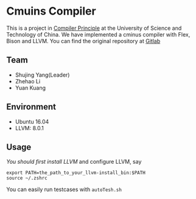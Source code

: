 # Cmuins Compiler

This is a project in [Compiler Principle](http://210.45.114.30/gbxu/notice_board) at the University of Science and Technology of China. 
We have implemented a cminus compiler with Flex, Bison and LLVM. You can find the original repository at [Gitlab]([Gitlab](http://210.45.114.30/PB17151774/compiler_cminus))
## Team
- Shujing Yang(Leader)
- Zhehao Li
- Yuan Kuang

## Environment

- Ubuntu 16.04
- LLVM: 8.0.1

## Usage

*You should first install LLVM* and configure LLVM, say

```shell
export PATH=the_path_to_your_llvm-install_bin:$PATH
source ~/.zshrc
```

You can easily run testcases with `autoTesh.sh`